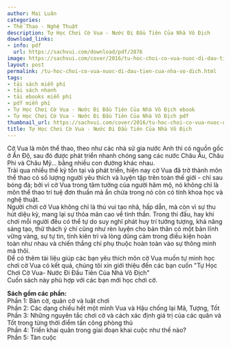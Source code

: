 ```yaml
---
author: Mai Luân
categories:
- Thể Thao - Nghệ Thuật
description: Tự Học Chơi Cờ Vua - Nước Đi Đầu Tiên Của Nhà Vô Địch
download_links:
- info: pdf
  url: https://sachvui.com/download/pdf/2876
image: https://sachvui.com/cover/2016/tu-hoc-choi-co-vua-nuoc-di-dau-tien-cua-nha-vo-dich.jpg
layout: post
permalink: /tu-hoc-choi-co-vua-nuoc-di-dau-tien-cua-nha-vo-dich.html
tags:
- tải sách miễn phí
- tải sách nhanh
- tải ebooks miễn phí
- pdf miễn phí
- Tự Học Chơi Cờ Vua - Nước Đi Đầu Tiên Của Nhà Vô Địch ebook
- Tự Học Chơi Cờ Vua - Nước Đi Đầu Tiên Của Nhà Vô Địch pdf
thumbnail_url: https://sachvui.com/cover/2016/tu-hoc-choi-co-vua-nuoc-di-dau-tien-cua-nha-vo-dich.jpg
title: Tự Học Chơi Cờ Vua - Nước Đi Đầu Tiên Của Nhà Vô Địch
---
```


 <div class="item-desc text-justify"> <p>Cờ Vua là môn thể thao, theo như các nhà sử gia nước Anh thì có nguồn gốc ở Ấn Độ, sau đó được phát triển nhanh chóng sang các nước Châu Âu, Châu Phi và Châu Mỹ... bằng nhiều con đường khác nhau.<br>Trải qua nhiều thế kỷ tồn tại và phát triển, hiện nay cờ Vua đã trở thành môn thể thao có số lượng người yêu thích và luyện tập trên toàn thế giới - chỉ sau bóng đá; bởi vì cờ Vua trong tâm tưởng của người hâm mộ, nó không chỉ là môn thể thao trí tuệ đơn thuần mà ẩn chứa trong nó còn có tính khoa học và nghệ thuật.<br>Người chơi cờ Vua không chỉ là thú vui tao nhã, hấp dẫn, mà còn vì sự thu hút diệu kỳ, mang lại sự thỏa mãn cao về tinh thần. Trong thi đấu, hay khi chơi mỗi người đều có thể tự do suy nghĩ phát huy trí tưởng tượng, khả năng sáng tạo, thử thách ý chí cũng như rèn luyện cho bản thân có một bản lĩnh vững vàng, sự tự tin, tính kiên trì và lòng dũng cảm trong điều kiện hoàn toàn như nhau và chiến thắng chỉ phụ thuộc hoàn toàn vào sự thông minh mà thôi.<br>Để có thêm tài liệu giúp các bạn yêu thích môn cờ Vua muốn tự mình học chơi cờ Vua có kết quả, chúng tôi xin giới thiệu đến các bạn cuốn "Tự Học Chơi Cờ Vua- Nước Đi Đầu Tiên Của Nhà Vô Địch"<br>Cuốn sách này phù hợp với các bạn mới học chơi cờ.</p><p><strong>Sách gồm các phần:</strong><br>Phần 1: Bàn cờ, quân cờ và luật chơi<br>Phần 2: Các dạng chiếu hết một mình Vua và Hậu chống lại Mã, Tượng, Tốt<br>Phần 3: Những nguyên tắc chơi cờ và cách xác định giá trị của các quân và Tốt trong từng thời điểm tấn công phòng thủ<br>Phần 4: Triển khai quân trong giai đoạn khai cuộc như thế nào?<br>Phần 5: Tàn cuộc</p> </div>